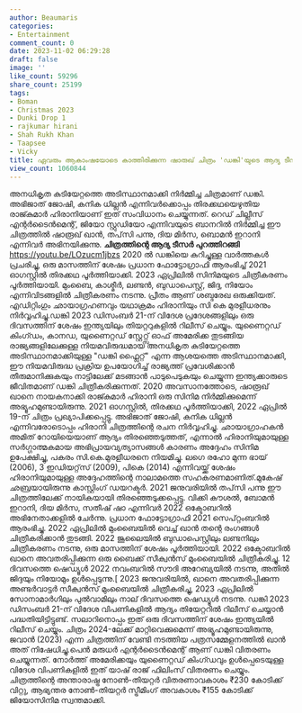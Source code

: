 ```yaml
---
author: Beaumaris
categories:
- Entertainment
comment_count: 0
date: 2023-11-02 06:29:28
draft: false
image: ''
like_count: 59296
share_count: 25199
tags:
- Boman
- Christmas 2023
- Dunki Drop 1
- rajkumar hirani
- Shah Rukh Khan
- Taapsee
- Vicky
title: ഏവരും ആകാംഷയോടെ കാത്തിരിക്കുന്ന ഷാരുഖ് ചിത്രം 'ഡങ്കി'യുടെ ആദ്യ ടീസർ പുറത്തിറങ്ങി
view_count: 1060844
---
```


അനധികൃത കുടിയേറ്റത്തെ അടിസ്ഥാനമാക്കി നിർമ്മിച്ച ചിത്രമാണ് ഡങ്കി. അഭിജാത് ജോഷി, കനിക ധില്ലൻ എന്നിവർക്കൊപ്പം തിരക്കഥയെഴുതിയ രാജ്കുമാർ ഹിരാനിയാണ് ഇത് സംവിധാനം ചെയ്യുന്നത്. റെഡ് ചില്ലീസ് എന്റർടൈൻമെന്റ്, ജിയോ സ്റ്റുഡിയോ എന്നിവയുടെ ബാനറിൽ നിർമ്മിച്ച ഈ ചിത്രത്തിൽ ഷാരൂഖ് ഖാൻ, തപ്‌സി പന്നു, ദിയ മിർസ, ബൊമൻ ഇറാനി എന്നിവർ അഭിനയിക്കുന്നു. **ചിത്രത്തിന്റെ ആദ്യ ടീസർ പുറത്തിറങ്ങി** https://youtu.be/LOzucm1jbzs 2020 ൽ ഡങ്കിയെ കുറിച്ചുള്ള വാർത്തകൾ പ്രചരിച്ചു, ഒരു മാസത്തിന് ശേഷം പ്രധാന ഫോട്ടോഗ്രാഫി ആരംഭിച്ച് 2021 ഓഗസ്റ്റിൽ തിരക്കഥ പൂർത്തിയാക്കി. 2023 ഏപ്രിലിൽ സിനിമയുടെ ചിത്രീകരണം പൂർത്തിയായി. മുംബൈ, കാശ്മീർ, ലണ്ടൻ, ബുഡാപെസ്റ്റ്, ജിദ്ദ, നിയോം എന്നിവിടങ്ങളിൽ ചിത്രീകരണം നടന്നു. പ്രീതം ആണ് ശബ്ദരേഖ ഒരുക്കിയത്. എഡിറ്റിംഗും ഛായാഗ്രഹണവും യഥാക്രമം ഹിരാനിയും സി കെ മുരളീധരനും നിർവ്വഹിച്ചു.ഡങ്കി 2023 ഡിസംബർ 21-ന് വിദേശ പ്രദേശങ്ങളിലും ഒരു ദിവസത്തിന് ശേഷം ഇന്ത്യയിലും തിയറ്ററുകളിൽ റിലീസ് ചെയ്യും. യുണൈറ്റഡ് കിംഗ്ഡം, കാനഡ, യുണൈറ്റഡ് സ്റ്റേറ്റ്സ് ഓഫ് അമേരിക്ക തുടങ്ങിയ രാജ്യങ്ങളിലേക്കുള്ള നിയമവിരുദ്ധമായ അനധികൃത കുടിയേറ്റത്തെ അടിസ്ഥാനമാക്കിയുള്ള "ഡങ്കി ഫ്ലൈറ്റ്" എന്ന ആശയത്തെ അടിസ്ഥാനമാക്കി, ഈ നിയമവിരുദ്ധ പ്രക്രിയ ഉപയോഗിച്ച് രാജ്യത്ത് പ്രവേശിക്കാൻ തീരുമാനിക്കുകയും നാട്ടിലേക്ക് മടങ്ങാൻ പാടുപെടുകയും ചെയ്യുന്ന ഇന്ത്യക്കാരുടെ ജീവിതമാണ് ഡങ്കി ചിത്രീകരിക്കുന്നത്. 2020 അവസാനത്തോടെ, ഷാരൂഖ് ഖാനെ നായകനാക്കി രാജ്കുമാർ ഹിരാനി ഒരു സിനിമ നിർമ്മിക്കുമെന്ന് അഭ്യൂഹമുണ്ടായിരുന്നു. 2021 ഓഗസ്റ്റിൽ, തിരക്കഥ പൂർത്തിയാക്കി, 2022 ഏപ്രിൽ 19-ന് ചിത്രം പ്രഖ്യാപിക്കപ്പെട്ടു. അഭിജാത് ജോഷി, കനിക ധില്ലൻ എന്നിവരോടൊപ്പം ഹിരാനി ചിത്രത്തിന്റെ രചന നിർവ്വഹിച്ചു. ഛായാഗ്രാഹകൻ അമിത് റോയിയെയാണ് ആദ്യം തിരഞ്ഞെടുത്തത്, എന്നാൽ ഹിരാനിയുമായുള്ള സർഗ്ഗാത്മകമായ അഭിപ്രായവ്യത്യാസങ്ങൾ കാരണം അദ്ദേഹം സിനിമ ഉപേക്ഷിച്ചു, പകരം സി.കെ.മുരളീധരനെ നിയമിച്ചു. ലഗെ രഹോ മുന്ന ഭായ് (2006), 3 ഇഡിയറ്റ്‌സ് (2009), പികെ (2014) എന്നിവയ്ക്ക് ശേഷം ഹിരാനിയുമായുള്ള അദ്ദേഹത്തിന്റെ നാലാമത്തെ സഹകരണമാണിത്.മുകേഷ് ഛബ്രയായിരുന്നു കാസ്റ്റിംഗ് ഡയറക്ടർ. 2021 ജനുവരിയിൽ തപ്‌സി പന്നു ഈ ചിത്രത്തിലേക്ക് നായികയായി തിരഞ്ഞെടുക്കപ്പെട്ടു. വിക്കി കൗശൽ, ബോമൻ ഇറാനി, ദിയ മിർസ, സതീഷ് ഷാ എന്നിവർ 2022 ഒക്ടോബറിൽ അഭിനേതാക്കളിൽ ചേർന്നു. പ്രധാന ഫോട്ടോഗ്രാഫി 2021 സെപ്റ്റംബറിൽ ആരംഭിച്ചു. 2022 ഏപ്രിലിൽ മുംബൈയിൽ വെച്ച് ഖാൻ തന്റെ രംഗങ്ങൾ ചിത്രീകരിക്കാൻ തുടങ്ങി. 2022 ജൂലൈയിൽ ബുഡാപെസ്റ്റിലും ലണ്ടനിലും ചിത്രീകരണം നടന്നു, ഒരു മാസത്തിന് ശേഷം പൂർത്തിയായി. 2022 ഒക്ടോബറിൽ ഖാനെ അവതരിപ്പിക്കുന്ന ഒരു ബൈക്ക് സീക്വൻസ് മുംബൈയിൽ ചിത്രീകരിച്ചു. 12 ദിവസത്തെ ഷെഡ്യൂൾ 2022 നവംബറിൽ സൗദി അറേബ്യയിൽ നടന്നു, അതിൽ ജിദ്ദയും നിയോമും ഉൾപ്പെടുന്നു.[ 2023 ജനുവരിയിൽ, ഖാനെ അവതരിപ്പിക്കുന്ന അണ്ടർവാട്ടർ സീക്വൻസ് മുംബൈയിൽ ചിത്രീകരിച്ചു, 2023 ഏപ്രിലിൽ സോനാമാർഗിലും പുൽവാമിലും നാല് ദിവസത്തെ ഷെഡ്യൂൾ നടന്നു. ഡങ്കി 2023 ഡിസംബർ 21-ന് വിദേശ വിപണികളിൽ ആദ്യം തിയേറ്ററിൽ റിലീസ് ചെയ്യാൻ പദ്ധതിയിട്ടിട്ടുണ്ട്. സലാറിനൊപ്പം ഇത് ഒരു ദിവസത്തിന് ശേഷം ഇന്ത്യയിൽ റിലീസ് ചെയ്യും. ചിത്രം 2024-ലേക്ക് മാറ്റിവെക്കുമെന്ന് അഭ്യൂഹമുണ്ടായിരുന്നു, ജവാൻ (2023) എന്ന ചിത്രത്തിന് വേണ്ടി നടത്തിയ പത്രസമ്മേളനത്തിൽ ഖാൻ അത് നിഷേധിച്ചു.പെൻ മരുധർ എന്റർടൈൻമെന്റ് ആണ് ഡങ്കി വിതരണം ചെയ്യുന്നത്. നോർത്ത് അമേരിക്കയും യുണൈറ്റഡ് കിംഗ്ഡവും ഉൾപ്പെടെയുള്ള വിദേശ വിപണികളിൽ ഇത് യാഷ് രാജ് ഫിലിംസ് വിതരണം ചെയ്യും. ചിത്രത്തിന്റെ അന്താരാഷ്ട്ര നോൺ-തിയറ്റർ വിതരണാവകാശം ₹230 കോടിക്ക് വിറ്റു, ആഭ്യന്തര നോൺ-തിയറ്റർ സ്ട്രീമിംഗ് അവകാശം ₹155 കോടിക്ക് ജിയോസിനിമ സ്വന്തമാക്കി.